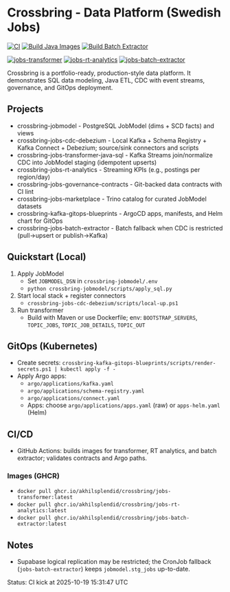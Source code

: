 # Crossbring - Data Platform (Swedish Jobs)

[![CI](https://github.com/akhilsplendid/crossbring/actions/workflows/ci.yml/badge.svg)](https://github.com/akhilsplendid/crossbring/actions/workflows/ci.yml)
[![Build Java Images](https://github.com/akhilsplendid/crossbring/actions/workflows/build-java-images.yml/badge.svg)](https://github.com/akhilsplendid/crossbring/actions/workflows/build-java-images.yml)
[![Build Batch Extractor](https://github.com/akhilsplendid/crossbring/actions/workflows/build-batch-extractor.yml/badge.svg)](https://github.com/akhilsplendid/crossbring/actions/workflows/build-batch-extractor.yml)

[![jobs-transformer](https://img.shields.io/badge/ghcr.io%2Fakhilsplendid%2Fcrossbring%2Fjobs--transformer-latest-blue?logo=github)](https://github.com/users/akhilsplendid/packages/container/package/crossbring%2Fjobs-transformer)
[![jobs-rt-analytics](https://img.shields.io/badge/ghcr.io%2Fakhilsplendid%2Fcrossbring%2Fjobs--rt--analytics-latest-blue?logo=github)](https://github.com/users/akhilsplendid/packages/container/package/crossbring%2Fjobs-rt-analytics)
[![jobs-batch-extractor](https://img.shields.io/badge/ghcr.io%2Fakhilsplendid%2Fcrossbring%2Fjobs--batch--extractor-latest-blue?logo=github)](https://github.com/users/akhilsplendid/packages/container/package/crossbring%2Fjobs-batch-extractor)

Crossbring is a portfolio-ready, production-style data platform. It demonstrates SQL data modeling, Java ETL, CDC with event streams, governance, and GitOps deployment.

## Projects
- crossbring-jobmodel - PostgreSQL JobModel (dims + SCD facts) and views
- crossbring-jobs-cdc-debezium - Local Kafka + Schema Registry + Kafka Connect + Debezium; source/sink connectors and scripts
- crossbring-jobs-transformer-java-sql - Kafka Streams join/normalize CDC into JobModel staging (idempotent upserts)
- crossbring-jobs-rt-analytics - Streaming KPIs (e.g., postings per region/day)
- crossbring-jobs-governance-contracts - Git-backed data contracts with CI lint
- crossbring-jobs-marketplace - Trino catalog for curated JobModel datasets
- crossbring-kafka-gitops-blueprints - ArgoCD apps, manifests, and Helm chart for GitOps
- crossbring-jobs-batch-extractor - Batch fallback when CDC is restricted (pull->upsert or publish->Kafka)

## Quickstart (Local)
1) Apply JobModel
   - Set `JOBMODEL_DSN` in `crossbring-jobmodel/.env`
   - `python crossbring-jobmodel/scripts/apply_sql.py`
2) Start local stack + register connectors
   - `crossbring-jobs-cdc-debezium/scripts/local-up.ps1`
3) Run transformer
   - Build with Maven or use Dockerfile; env: `BOOTSTRAP_SERVERS`, `TOPIC_JOBS`, `TOPIC_JOB_DETAILS`, `TOPIC_OUT`

## GitOps (Kubernetes)
- Create secrets: `crossbring-kafka-gitops-blueprints/scripts/render-secrets.ps1 | kubectl apply -f -`
- Apply Argo apps:
  - `argo/applications/kafka.yaml`
  - `argo/applications/schema-registry.yaml`
  - `argo/applications/connect.yaml`
  - Apps: choose `argo/applications/apps.yaml` (raw) or `apps-helm.yaml` (Helm)

## CI/CD
- GitHub Actions: builds images for transformer, RT analytics, and batch extractor; validates contracts and Argo paths.

### Images (GHCR)
- `docker pull ghcr.io/akhilsplendid/crossbring/jobs-transformer:latest`
- `docker pull ghcr.io/akhilsplendid/crossbring/jobs-rt-analytics:latest`
- `docker pull ghcr.io/akhilsplendid/crossbring/jobs-batch-extractor:latest`

## Notes
- Supabase logical replication may be restricted; the CronJob fallback (`jobs-batch-extractor`) keeps `jobmodel.stg_jobs` up-to-date.

Status: CI kick at 2025-10-19 15:31:47 UTC
